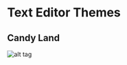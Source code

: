 Text Editor Themes
=============

Candy Land
--------------

![alt tag](https://github.com/ryanburgess/Editor-Themes/blob/Editor-Themes/previews/CandyLand.png)

